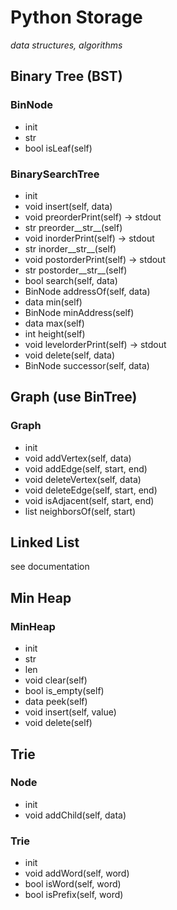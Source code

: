 # Python Storage
*data structures, algorithms*

## Binary Tree (BST)
### BinNode
- init
- str
- bool isLeaf(self)
### BinarySearchTree
- init
- void insert(self, data)
- void preorderPrint(self) -> stdout
- str preorder__str__(self)
- void inorderPrint(self) -> stdout
- str inorder__str__(self)
- void postorderPrint(self) -> stdout
- str postorder__str__(self)
- bool search(self, data)
- BinNode addressOf(self, data)
- data min(self)
- BinNode minAddress(self)
- data max(self)
- int height(self)
- void levelorderPrint(self) -> stdout
- void delete(self, data)
- BinNode successor(self, data)

## Graph (use BinTree)
### Graph
- init
- void addVertex(self, data)
- void addEdge(self, start, end)
- void deleteVertex(self, data)
- void deleteEdge(self, start, end)
- void isAdjacent(self, start, end)
- list neighborsOf(self, start)

## Linked List
see documentation

## Min Heap
### MinHeap
- init
- str
- len
- void clear(self)
- bool is_empty(self)
- data peek(self)
- void insert(self, value)
- void delete(self)

## Trie
### Node
- init
- void addChild(self, data)
### Trie
- init
- void addWord(self, word)
- bool isWord(self, word)
- bool isPrefix(self, word)

